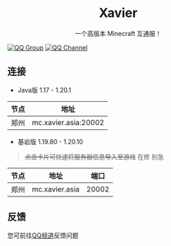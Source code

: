 <h1 align="center">Xavier</h1>
<p align="center">一个高版本 Minecraft 互通服！</p>

[![QQ Group](/QQGroup.svg)](https://qm.qq.com/cgi-bin/qm/qr?group_code=436392446)
[![QQ Channel](/QQChannel.svg)](https://pd.qq.com/s/4pbctumt)

## 连接
* Java版 1.17 - 1.20.1

|节点|地址|
|-|-|
|郑州|mc.xavier.asia:20002|
* 基岩版 1.19.80 - 1.20.10
> ~~点击卡片可快速将服务器信息导入至游戏~~ 在修 别急

|节点|地址|端口|
|-|-|-|
|郑州|mc.xavier.asia|20002|

## 反馈
您可前往[QQ频道](https://pd.qq.com/s/4pbctumt)反馈问题
